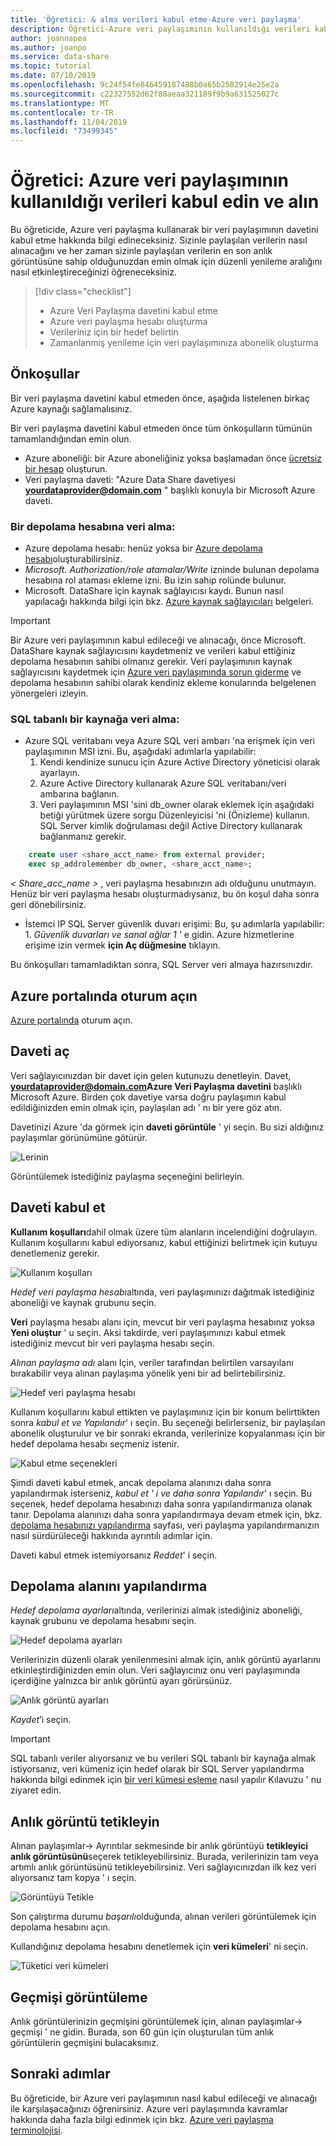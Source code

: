 ```yaml
---
title: 'Öğretici: & alma verileri kabul etme-Azure veri paylaşma'
description: Öğretici-Azure veri paylaşımının kullanıldığı verileri kabul edin ve alın
author: joannapea
ms.author: joanpo
ms.service: data-share
ms.topic: tutorial
ms.date: 07/10/2019
ms.openlocfilehash: 9c24f54fe846459187488b0a65b2582914e25e2a
ms.sourcegitcommit: c22327552d62f88aeaa321189f9b9a631525027c
ms.translationtype: MT
ms.contentlocale: tr-TR
ms.lasthandoff: 11/04/2019
ms.locfileid: "73499345"
---
```

# <a name="tutorial-accept-and-receive-data-using-azure-data-share"></a>Öğretici: Azure veri paylaşımının kullanıldığı verileri kabul edin ve alın  

Bu öğreticide, Azure veri paylaşma kullanarak bir veri paylaşımının davetini kabul etme hakkında bilgi edineceksiniz. Sizinle paylaşılan verilerin nasıl alınacağını ve her zaman sizinle paylaşılan verilerin en son anlık görüntüsüne sahip olduğunuzdan emin olmak için düzenli yenileme aralığını nasıl etkinleştireceğinizi öğreneceksiniz. 

> [!div class="checklist"]
> * Azure Veri Paylaşma davetini kabul etme
> * Azure veri paylaşma hesabı oluşturma
> * Verileriniz için bir hedef belirtin
> * Zamanlanmış yenileme için veri paylaşımınıza abonelik oluşturma

## <a name="prerequisites"></a>Önkoşullar
Bir veri paylaşma davetini kabul etmeden önce, aşağıda listelenen birkaç Azure kaynağı sağlamalısınız. 

Bir veri paylaşma davetini kabul etmeden önce tüm önkoşulların tümünün tamamlandığından emin olun. 

* Azure aboneliği: bir Azure aboneliğiniz yoksa başlamadan önce [ücretsiz bir hesap](https://azure.microsoft.com/free/) oluşturun.
* Veri paylaşma daveti: "Azure Data Share davetiyesi **<yourdataprovider@domain.com>** " başlıklı konuyla bir Microsoft Azure daveti.

### <a name="receive-data-into-a-storage-account"></a>Bir depolama hesabına veri alma: 

* Azure depolama hesabı: henüz yoksa bir [Azure depolama hesabı](https://docs.microsoft.com/azure/storage/common/storage-quickstart-create-account)oluşturabilirsiniz. 
* *Microsoft. Authorization/role atamalar/Write* izninde bulunan depolama hesabına rol ataması ekleme izni. Bu izin sahip rolünde bulunur. 
* Microsoft. DataShare için kaynak sağlayıcısı kaydı. Bunun nasıl yapılacağı hakkında bilgi için bkz. [Azure kaynak sağlayıcıları](https://docs.microsoft.com/azure/azure-resource-manager/resource-manager-supported-services) belgeleri. 

> [!IMPORTANT]
> Bir Azure veri paylaşımının kabul edileceği ve alınacağı, önce Microsoft. DataShare kaynak sağlayıcısını kaydetmeniz ve verileri kabul ettiğiniz depolama hesabının sahibi olmanız gerekir. Veri paylaşımının kaynak sağlayıcısını kaydetmek için [Azure veri paylaşımında sorun giderme](data-share-troubleshoot.md) ve depolama hesabının sahibi olarak kendiniz ekleme konularında belgelenen yönergeleri izleyin. 

### <a name="receive-data-into-a-sql-based-source"></a>SQL tabanlı bir kaynağa veri alma:

* Azure SQL veritabanı veya Azure SQL veri ambarı 'na erişmek için veri paylaşımının MSI izni. Bu, aşağıdaki adımlarla yapılabilir: 
    1. Kendi kendinize sunucu için Azure Active Directory yöneticisi olarak ayarlayın.
    1. Azure Active Directory kullanarak Azure SQL veritabanı/veri ambarına bağlanın.
    1. Veri paylaşımının MSI 'sini db_owner olarak eklemek için aşağıdaki betiği yürütmek üzere sorgu Düzenleyicisi 'ni (Önizleme) kullanın. SQL Server kimlik doğrulaması değil Active Directory kullanarak bağlanmanız gerekir. 

```sql
    create user <share_acct_name> from external provider;     
    exec sp_addrolemember db_owner, <share_acct_name>; 
```      
*< Share_acc_name >* , veri paylaşma hesabınızın adı olduğunu unutmayın. Henüz bir veri paylaşma hesabı oluşturmadıysanız, bu ön koşul daha sonra geri dönebilirsiniz.         

* İstemci IP SQL Server güvenlik duvarı erişimi: Bu, şu adımlarla yapılabilir: 1. *Güvenlik duvarları ve sanal ağlar 1 '* e gidin. Azure hizmetlerine erişime izin vermek **için Aç düğmesine** tıklayın. 

Bu önkoşulları tamamladıktan sonra, SQL Server veri almaya hazırsınızdır.

## <a name="sign-in-to-the-azure-portal"></a>Azure portalında oturum açın

[Azure portalında](https://portal.azure.com/) oturum açın.

## <a name="open-invitation"></a>Daveti aç

Veri sağlayıcınızdan bir davet için gelen kutunuzu denetleyin. Davet, **<yourdataprovider@domain.com>Azure Veri Paylaşma davetini** başlıklı Microsoft Azure. Birden çok davetiye varsa doğru paylaşımın kabul edildiğinizden emin olmak için, paylaşılan adı ' nı bir yere göz atın. 

Davetinizi Azure 'da görmek için **daveti görüntüle** ' yi seçin. Bu sizi aldığınız paylaşımlar görünümüne götürür.

![Lerinin](./media/invitations.png "Davetlerin listesi") 

Görüntülemek istediğiniz paylaşma seçeneğini belirleyin. 

## <a name="accept-invitation"></a>Daveti kabul et
**Kullanım koşulları**dahil olmak üzere tüm alanların incelendiğini doğrulayın. Kullanım koşullarını kabul ediyorsanız, kabul ettiğinizi belirtmek için kutuyu denetlemeniz gerekir. 

![Kullanım koşulları](./media/terms-of-use.png "Kullanım koşulları") 

*Hedef veri paylaşma hesabı*altında, veri paylaşımınızı dağıtmak istediğiniz aboneliği ve kaynak grubunu seçin. 

**Veri** paylaşma hesabı alanı için, mevcut bir veri paylaşma hesabınız yoksa **Yeni oluştur** ' u seçin. Aksi takdirde, veri paylaşımınızı kabul etmek istediğiniz mevcut bir veri paylaşma hesabı seçin. 

*Alınan paylaşma adı* alanı Için, veriler tarafından belirtilen varsayılanı bırakabilir veya alınan paylaşıma yönelik yeni bir ad belirtebilirsiniz. 

![Hedef veri paylaşma hesabı](./media/target-data-share.png "Hedef veri paylaşma hesabı") 

Kullanım koşullarını kabul ettikten ve paylaşımınız için bir konum belirttikten sonra *kabul et ve Yapılandır*' ı seçin. Bu seçeneği belirlerseniz, bir paylaşılan abonelik oluşturulur ve bir sonraki ekranda, verilerinize kopyalanması için bir hedef depolama hesabı seçmeniz istenir. 

![Kabul etme seçenekleri](./media/accept-options.png "Kabul etme seçenekleri") 

Şimdi daveti kabul etmek, ancak depolama alanınızı daha sonra yapılandırmak isterseniz, *kabul et ' i ve daha sonra Yapılandır*' ı seçin. Bu seçenek, hedef depolama hesabınızı daha sonra yapılandırmanıza olanak tanır. Depolama alanınızı daha sonra yapılandırmaya devam etmek için, bkz. [depolama hesabınızı yapılandırma](how-to-configure-mapping.md) sayfası, veri paylaşma yapılandırmanızın nasıl sürdürüleceği hakkında ayrıntılı adımlar için. 

Daveti kabul etmek istemiyorsanız *Reddet*' i seçin. 

## <a name="configure-storage"></a>Depolama alanını yapılandırma
*Hedef depolama ayarları*altında, verilerinizi almak istediğiniz aboneliği, kaynak grubunu ve depolama hesabını seçin. 

![Hedef depolama ayarları](./media/target-storage-settings.png "Hedef depolama") 

Verilerinizin düzenli olarak yenilenmesini almak için, anlık görüntü ayarlarını etkinleştirdiğinizden emin olun. Veri sağlayıcınız onu veri paylaşımında içerdiğine yalnızca bir anlık görüntü ayarı görürsünüz. 

![Anlık görüntü ayarları](./media/snapshot-settings.png "Anlık görüntü ayarları") 

*Kaydet*’i seçin. 

> [!IMPORTANT]
> SQL tabanlı veriler alıyorsanız ve bu verileri SQL tabanlı bir kaynağa almak istiyorsanız, veri kümeniz için hedef olarak bir SQL Server yapılandırma hakkında bilgi edinmek için [bir veri kümesi eşleme](how-to-configure-mapping.md) nasıl yapılır Kılavuzu ' nu ziyaret edin. 

## <a name="trigger-a-snapshot"></a>Anlık görüntü tetikleyin

Alınan paylaşımlar-> Ayrıntılar sekmesinde bir anlık görüntüyü **tetikleyici anlık görüntüsünü**seçerek tetikleyebilirsiniz. Burada, verilerinizin tam veya artımlı anlık görüntüsünü tetikleyebilirsiniz. Veri sağlayıcınızdan ilk kez veri alıyorsanız tam kopya ' ı seçin. 

![Görüntüyü Tetikle](./media/trigger-snapshot.png "Görüntüyü Tetikle") 

Son çalıştırma durumu *başarılı*olduğunda, alınan verileri görüntülemek için depolama hesabını açın. 

Kullandığınız depolama hesabını denetlemek için **veri kümeleri**' ni seçin. 

![Tüketici veri kümeleri](./media/consumer-datasets.png "Tüketici veri kümesi eşleme") 

## <a name="view-history"></a>Geçmişi görüntüleme
Anlık görüntülerinizin geçmişini görüntülemek için, alınan paylaşımlar-> geçmişi ' ne gidin. Burada, son 60 gün için oluşturulan tüm anlık görüntülerin geçmişini bulacaksınız. 

## <a name="next-steps"></a>Sonraki adımlar
Bu öğreticide, bir Azure veri paylaşımının nasıl kabul edileceği ve alınacağı ile karşılaşacağınızı öğrenirsiniz. Azure veri paylaşımında kavramlar hakkında daha fazla bilgi edinmek için bkz. [Azure veri paylaşma terminolojisi](terminology.md).